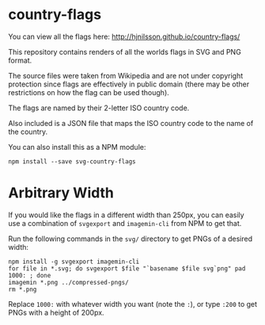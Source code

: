 country-flags
=============

You can view all the flags here: http://hjnilsson.github.io/country-flags/

This repository contains renders of all the worlds flags in SVG and PNG format.

The source files were taken from Wikipedia and are not under copyright
protection since flags are effectively in public domain (there may be other
restrictions on how the flag can be used though).

The flags are named by their 2-letter ISO country code.

Also included is a JSON file that maps the ISO country code to the name of the
country.

You can also install this as a NPM module:

    npm install --save svg-country-flags

Arbitrary Width
===============

If you would like the flags in a different width than 250px, you can easily
use a combination of `svgexport` and `imagemin-cli` from NPM to get that.

Run the following commands in the `svg/` directory to get PNGs of a desired width:

    npm install -g svgexport imagemin-cli
    for file in *.svg; do svgexport $file "`basename $file svg`png" pad 1000: ; done
    imagemin *.png ../compressed-pngs/
    rm *.png

Replace `1000:` with whatever width you want (note the `:`), or type `:200` to get
PNGs with a height of 200px.
